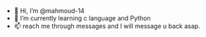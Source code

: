 - 👋 Hi, I’m @mahmoud-14
- 🌱 I’m currently learning c language and Python
- 📫 reach me through messages and I will message u back asap.

<!---
mahmoud-14/mahmoud-14 is a ✨ special ✨ repository because its `README.md` (this file) appears on your GitHub profile.
You can click the Preview link to take a look at your changes.
--->
